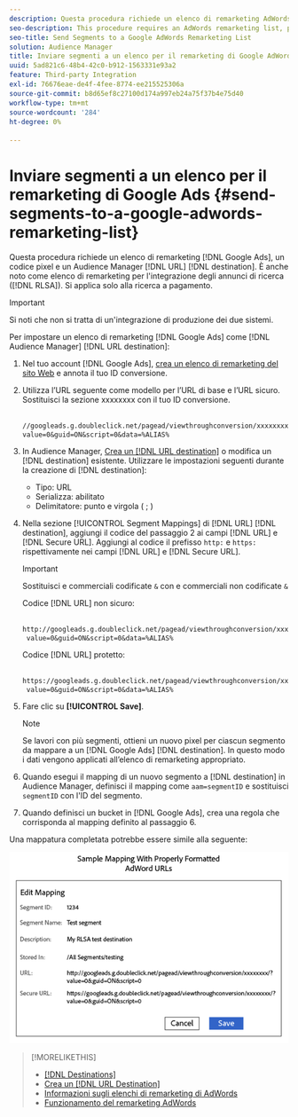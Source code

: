 ```yaml
---
description: Questa procedura richiede un elenco di remarketing AdWords, un codice pixel e una destinazione URL Audience Manager. È anche noto come elenco di remarketing per l’integrazione di annunci di ricerca (RLSA). Si applica solo alla ricerca a pagamento.
seo-description: This procedure requires an AdWords remarketing list, pixel code, and an Audience Manager URL destination. It is also known as a remarketing list for search ads (RLSA) integration. Applies to paid search only.
seo-title: Send Segments to a Google AdWords Remarketing List
solution: Audience Manager
title: Inviare segmenti a un elenco per il remarketing di Google AdWords
uuid: 5ad821c6-48b4-42c0-b912-1563331e93a2
feature: Third-party Integration
exl-id: 76676eae-de4f-4fee-8774-ee215525306a
source-git-commit: b8d65ef8c27100d174a997eb24a75f37b4e75d40
workflow-type: tm+mt
source-wordcount: '284'
ht-degree: 0%

---
```


# Inviare segmenti a un elenco per il remarketing di Google Ads {#send-segments-to-a-google-adwords-remarketing-list}

Questa procedura richiede un elenco di remarketing [!DNL Google Ads], un codice pixel e un Audience Manager [!DNL URL] [!DNL destination]. È anche noto come elenco di remarketing per l&#39;integrazione degli annunci di ricerca ([!DNL RLSA]). Si applica solo alla ricerca a pagamento.

>[!IMPORTANT]
>Si noti che non si tratta di un&#39;integrazione di produzione dei due sistemi.

Per impostare un elenco di remarketing [!DNL Google Ads] come [!DNL Audience Manager] [!DNL URL destination]:

1. Nel tuo account [!DNL Google Ads], [crea un elenco di remarketing del sito Web](https://support.google.com/tagmanager/answer/6106960?hl=en) e annota il tuo ID conversione.
1. Utilizza l’URL seguente come modello per l’URL di base e l’URL sicuro. Sostituisci la sezione xxxxxxxx con il tuo ID conversione.

   ```
    //googleads.g.doubleclick.net/pagead/viewthroughconversion/xxxxxxxx/?value=0&guid=ON&script=0&data=%ALIAS%
   ```

1. In Audience Manager, [Crea un [!DNL URL destination]](../../features/destinations/create-url-destination.md) o modifica un [!DNL destination] esistente. Utilizzare le impostazioni seguenti durante la creazione di [!DNL destination]:
   * Tipo: URL
   * Serializza: abilitato
   * Delimitatore: punto e virgola ( &semi; )

1. Nella sezione [!UICONTROL Segment Mappings] di [!DNL URL] [!DNL destination], aggiungi il codice del passaggio 2 ai campi [!DNL URL] e [!DNL Secure URL]. Aggiungi al codice il prefisso `http:` e `https:` rispettivamente nei campi [!DNL URL] e [!DNL Secure URL].

   >[!IMPORTANT]
   >
   >Sostituisci e commerciali codificate `&` con e commerciali non codificate `&`

   Codice [!DNL URL] non sicuro:

   ```
    http://googleads.g.doubleclick.net/pagead/viewthroughconversion/xxxxxxxx/?
    value=0&guid=ON&script=0&data=%ALIAS%
   ```

   Codice [!DNL URL] protetto:

   ```
    https://googleads.g.doubleclick.net/pagead/viewthroughconversion/xxxxxxxx/?
    value=0&guid=ON&script=0&data=%ALIAS%
   ```

1. Fare clic su **[!UICONTROL Save]**.

   >[!NOTE]
   >
   >Se lavori con più segmenti, ottieni un nuovo pixel per ciascun segmento da mappare a un [!DNL Google Ads] [!DNL destination]. In questo modo i dati vengono applicati all’elenco di remarketing appropriato.

1. Quando esegui il mapping di un nuovo segmento a [!DNL destination] in Audience Manager, definisci il mapping come `aam=segmentID` e sostituisci `segmentID` con l&#39;ID del segmento.
1. Quando definisci un bucket in [!DNL Google Ads], crea una regola che corrisponda al mapping definito al passaggio 6.

Una mappatura completata potrebbe essere simile alla seguente:

![](../assets/rlsa_mapping.png)

>[!MORELIKETHIS]
>
>* [[!DNL Destinations]](../../features/destinations/destinations.md)
>* [Crea un [!DNL URL Destination]](../../features/destinations/create-url-destination.md)
>* [Informazioni sugli elenchi di remarketing di AdWords](https://support.google.com/adwords/answer/2472738)
>* [Funzionamento del remarketing AdWords](https://support.google.com/adwords/answer/2454000)
